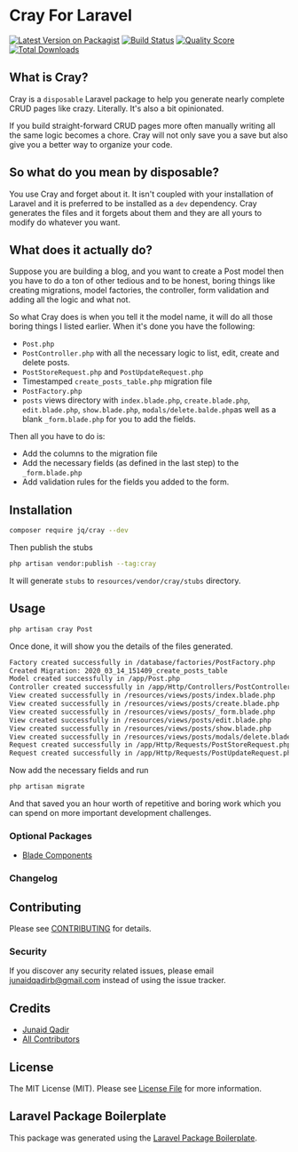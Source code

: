 # Cray For Laravel

[![Latest Version on Packagist](https://img.shields.io/packagist/v/junaidqadirb/cray.svg?style=flat-square)](https://packagist.org/packages/jq/cray)
[![Build Status](https://img.shields.io/travis/junaidqadirb/cray/master.svg?style=flat-square)](https://travis-ci.org/junaidqadirb/cray)
[![Quality Score](https://img.shields.io/scrutinizer/g/junaidqadirb/cray.svg?style=flat-square)](https://scrutinizer-ci.com/g/junaidqadirb/cray)
[![Total Downloads](https://img.shields.io/packagist/dt/junaidqadirb/cray.svg?style=flat-square)](https://packagist.org/packages/jq/cray)


## What is Cray?

Cray is a `disposable` Laravel package to help you generate nearly complete CRUD pages like crazy. Literally. It's also a bit opinionated.



If you build straight-forward CRUD pages more often manually writing all the same logic becomes a chore. Cray will not only save you a save but also give you a better way to organize your code.



## So what do you mean by disposable?

You use Cray and forget about it. It isn't coupled with your installation of Laravel and it is preferred to be installed as a `dev` dependency. Cray generates the files and it forgets about them and they are all yours to modify do whatever you want.



## What does it actually do?

Suppose you are building a blog, and you want to create a Post model then you have to do a ton of other tedious and to be honest, boring things like creating migrations, model factories, the controller, form validation and adding all the logic and what not.



So what Cray does is when you tell it the model name, it will do all those boring things I listed earlier. When it's done you have the following:

- `Post.php`
- `PostController.php` with all the necessary logic to list, edit, create and delete posts.
- `PostStoreRequest.php` and `PostUpdateRequest.php` 
- Timestamped `create_posts_table.php` migration file
- `PostFactory.php`
- `posts` views directory with `index.blade.php`, `create.blade.php`, `edit.blade.php`, `show.blade.php`, `modals/delete.balde.php`as well as a blank `_form.blade.php` for you to add the fields.



 Then all you have to do is: 

- Add the columns to the migration file
- Add the necessary fields (as defined in the last step) to the `_form.blade.php`
- Add validation rules for the fields you added to the form.



## Installation

```bash
composer require jq/cray --dev
```

Then publish the stubs

```bash
php artisan vendor:publish --tag:cray
```

It will generate `stubs` to `resources/vendor/cray/stubs` directory.



## Usage

```bash
php artisan cray Post
```

Once done, it will show you the details of the files generated.

```bash
Factory created successfully in /database/factories/PostFactory.php
Created Migration: 2020_03_14_151409_create_posts_table
Model created successfully in /app/Post.php
Controller created successfully in /app/Http/Controllers/PostController.php
View created successfully in /resources/views/posts/index.blade.php
View created successfully in /resources/views/posts/create.blade.php
View created successfully in /resources/views/posts/_form.blade.php
View created successfully in /resources/views/posts/edit.blade.php
View created successfully in /resources/views/posts/show.blade.php
View created successfully in /resources/views/posts/modals/delete.blade.php
Request created successfully in /app/Http/Requests/PostStoreRequest.php
Request created successfully in /app/Http/Requests/PostUpdateRequest.php
```

Now add the necessary fields and run

```bash
php artisan migrate
```

And that saved you an hour worth of repetitive and boring work which you can spend on more important development challenges.

### Optional Packages
 - [Blade Components](https://github.com/JunaidQadirB/blade-components)

### Changelog

## Contributing

Please see [CONTRIBUTING](CONTRIBUTING.md) for details.

### Security

If you discover any security related issues, please email junaidqadirb@gmail.com instead of using the issue tracker.

## Credits

- [Junaid Qadir](https://github.com/junaidqadirb)
- [All Contributors](../../contributors)

## License

The MIT License (MIT). Please see [License File](LICENSE.md) for more information.

## Laravel Package Boilerplate

This package was generated using the [Laravel Package Boilerplate](https://laravelpackageboilerplate.com).

